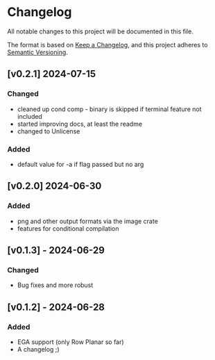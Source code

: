 # Changelog

All notable changes to this project will be documented in this file.

The format is based on [Keep a Changelog](https://keepachangelog.com/en/1.1.0/),
and this project adheres to [Semantic Versioning](https://semver.org/spec/v2.0.0.html).

## [v0.2.1] 2024-07-15

### Changed
- cleaned up cond comp - binary is skipped if terminal feature not included
- started improving docs, at least the readme
- changed to Unlicense

### Added
- default value for -a if flag passed but no arg

## [v0.2.0] 2024-06-30

### Added
- png and other output formats via the image crate
- features for conditional compilation

## [v0.1.3] - 2024-06-29

### Changed

- Bug fixes and more robust

## [v0.1.2] - 2024-06-28

### Added

- EGA support (only Row Planar so far)
- A changelog ;)
